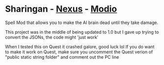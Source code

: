 # Sharingan - [Nexus](https://www.nexusmods.com/bladeandsorcery/mods/9640?tab=description) - [Modio](https://mod.io/g/blade-and-sorcery/m/sharingan-tsukuyomi) 
Spell Mod that allows you to make the AI brain dead until they take damage.

This project was in the middle of being updated to 1.0 but I gave up trying to convert the JSONs, the code might 'just work'

When I tested this on Quest it crashed galore, good luck lol
If you do want to make it work on Quest, make sure you uncomment the Quest verion of "public static string folder" and comment out the PC line

